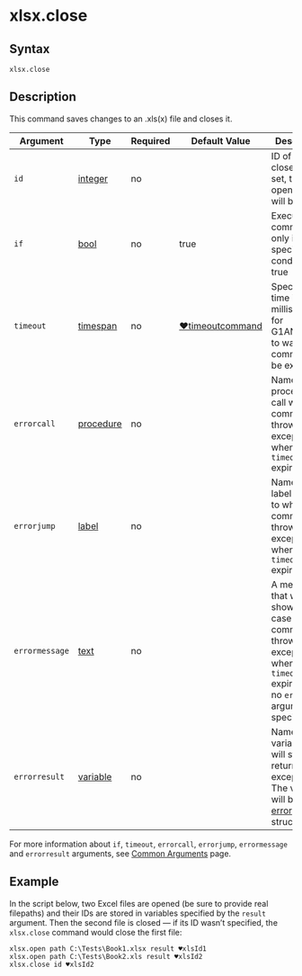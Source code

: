 # xlsx.close

## Syntax

```G1ANT
xlsx.close
```

## Description

This command saves changes to an .xls(x) file and closes it.

| Argument | Type | Required | Default Value | Description |
| -------- | ---- | -------- | ------------- | ----------- |
|`id`| [integer](../../G1ANT.Language/Structures/IntegerStructure.md) | no |  | ID of a file to close. If not set, the first opened file will be closed |
| `if`           | [bool](../../G1ANT.Language/Structures/BooleanStructure.md) | no       | true                                                        | Executes the command only if a specified condition is true   |
| `timeout`      | [timespan](../../G1ANT.Language/Structures/TimeSpanStructure.md) | no       | [♥timeoutcommand](../../G1ANT.Addon.Core/Variables/TimeoutCommandVariable.md) | Specifies time in milliseconds for G1ANT.Robot to wait for the command to be executed |
| `errorcall`    | [procedure](../../G1ANT.Language/Structures/ProcedureStructure.md) | no       |                                                             | Name of a procedure to call when the command throws an exception or when a given `timeout` expires |
| `errorjump`    | [label](../../G1ANT.Language/Structures/LabelStructure.md) | no       |                                                             | Name of the label to jump to when the command throws an exception or when a given `timeout` expires |
| `errormessage` | [text](../../G1ANT.Language/Structures/TextStructure.md) | no       |                                                             | A message that will be shown in case the command throws an exception or when a given `timeout` expires, and no `errorjump` argument is specified |
| `errorresult`  | [variable](../../G1ANT.Language/Structures/VariableStructure.md) | no       |                                                             | Name of a variable that will store the returned exception. The variable will be of [error](../../G1ANT.Language/Structures/ErrorStructure.md) structure  |

For more information about `if`, `timeout`, `errorcall`, `errorjump`, `errormessage` and `errorresult` arguments, see [Common Arguments](../../../appendices/common-arguments.md) page.

## Example

In the script below, two Excel files are opened (be sure to provide real filepaths) and their IDs are stored in variables specified by the `result` argument. Then the second file is closed — if its ID wasn’t specified, the `xlsx.close` command would close the first file:

```G1ANT
xlsx.open path C:\Tests\Book1.xlsx result ♥xlsId1
xlsx.open path C:\Tests\Book2.xls result ♥xlsId2
xlsx.close id ♥xlsId2
```


